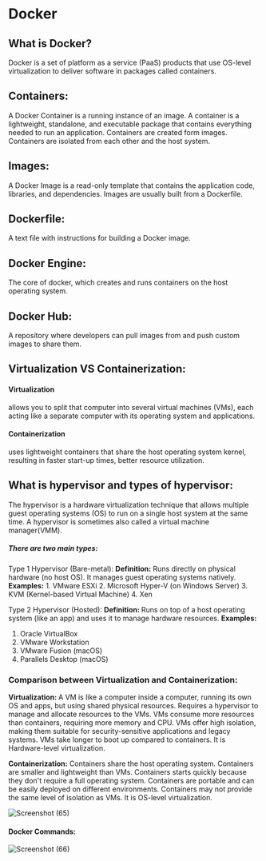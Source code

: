 <h1>Docker</h1>

<h2> What is Docker? </h2>
Docker is a set of platform as a service (PaaS) products that use OS-level virtualization to deliver software in packages called containers.

<h2>Containers:</h2>
A Docker Container is a running instance of an image.
A container is a lightweight, standalone, and executable package that contains everything needed to run an application.
Containers are created form images.
Containers are isolated from each other and the host system.

<h2>Images:</h2>
A Docker Image is a read-only template that contains the application code, libraries, and dependencies.
Images are usually built from a Dockerfile.

<h2>Dockerfile:</h2>
A text file with instructions for building a Docker image.

<h2>Docker Engine: </h2>
The core of docker, which creates and runs containers on the host operating system.

<h2>Docker Hub: </h2>
A repository where developers can pull images from and push custom images to share them.

<h2>Virtualization VS Containerization: </h2>
<h4>Virtualization</h4> allows you to split that computer into several virtual machines (VMs), each acting like a separate computer with its operating system and applications. 
<h4>Containerization</h4> uses lightweight containers that share the host operating system kernel, resulting in faster start-up times, better resource utilization.

<h2>What is hypervisor and types of hypervisor:</h2>
The hypervisor is a hardware virtualization technique that allows multiple guest operating systems (OS) to run on a single host system at the same time. 
A hypervisor is sometimes also called a virtual machine manager(VMM). 

<h5>There are two main types:</h5>
Type 1 Hypervisor (Bare-metal): <b>Definition:</b> Runs directly on physical hardware (no host OS). It manages guest operating systems natively. 
<b>Examples:</b>
 1. VMware ESXi
 2. Microsoft Hyper-V (on Windows Server)
 3. KVM (Kernel-based Virtual Machine)
 4. Xen
  
Type 2 Hypervisor (Hosted): <b>Definition: </b>Runs on top of a host operating system (like an app) and uses it to manage hardware resources. 
<b>Examples:</b>
 1. Oracle VirtualBox
 2. VMware Workstation
 3. VMware Fusion (macOS)
 4. Parallels Desktop (macOS)

<h3>Comparison between Virtualization and Containerization: </h3>
<b>Virtualization: </b>
A VM is like a computer inside a computer, running its own OS and apps, but using shared physical resources.
Requires a hypervisor to manage and allocate resources to the VMs.
VMs consume more resources than containers, requiring more memory and CPU.
VMs offer high isolation, making them suitable for security-sensitive applications and legacy systems.
VMs take longer to boot up compared to containers.
It is Hardware-level virtualization.

<b>Containerization:</b>
Containers share the host operating system.
Containers are smaller and lightweight than VMs.
Containers starts quickly because they don't require a full operating system.
Containers are portable and can be easily deployed on different environments.
Containers may not provide the same level of isolation as VMs.
It is OS-level virtualization.

![Screenshot (65)](https://github.com/user-attachments/assets/4a7d42f6-2988-40fa-b33c-a0395f91a249)

<h4>Docker Commands:</h4>

![Screenshot (66)](https://github.com/user-attachments/assets/dc38c130-c904-4c79-a15b-3a67bb2624f8)





